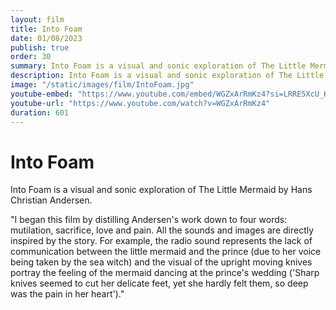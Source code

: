 ```yaml
---
layout: film
title: Into Foam
date: 01/08/2023
publish: true
order: 30
summary: Into Foam is a visual and sonic exploration of The Little Mermaid by Hans Christian Andersen.
description: Into Foam is a visual and sonic exploration of The Little Mermaid by Hans Christian Andersen.
image: "/static/images/film/IntoFoam.jpg"
youtube-embed: "https://www.youtube.com/embed/WGZxArRmKz4?si=LRRE5XcU_KJZ9Mxl"
youtube-url: "https://www.youtube.com/watch?v=WGZxArRmKz4"
duration: 601
---
```


# Into Foam

Into Foam is a visual and sonic exploration of The Little Mermaid by Hans Christian Andersen.

"I began this film by distilling Andersen's work down to four words: mutilation, sacrifice, love and pain. All the sounds and images are directly inspired by the story. For example, the radio sound represents the lack of communication between the little mermaid and the prince (due to her voice being taken by the sea witch) and the visual of the upright moving knives portray the feeling of the mermaid dancing at the prince's wedding ('Sharp knives seemed to cut her delicate feet, yet she hardly felt them, so deep was the pain in her heart')."
